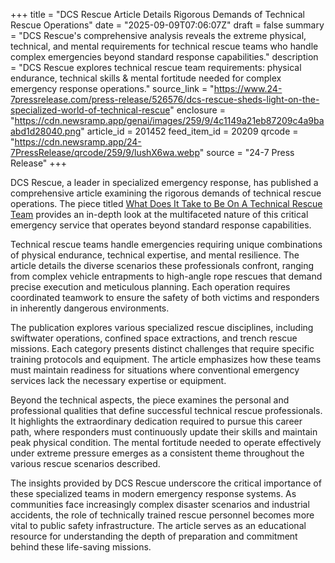 +++
title = "DCS Rescue Article Details Rigorous Demands of Technical Rescue Operations"
date = "2025-09-09T07:06:07Z"
draft = false
summary = "DCS Rescue's comprehensive analysis reveals the extreme physical, technical, and mental requirements for technical rescue teams who handle complex emergencies beyond standard response capabilities."
description = "DCS Rescue explores technical rescue team requirements: physical endurance, technical skills & mental fortitude needed for complex emergency response operations."
source_link = "https://www.24-7pressrelease.com/press-release/526576/dcs-rescue-sheds-light-on-the-specialized-world-of-technical-rescue"
enclosure = "https://cdn.newsramp.app/genai/images/259/9/4c1149a21eb87209c4a9baabd1d28040.png"
article_id = 201452
feed_item_id = 20209
qrcode = "https://cdn.newsramp.app/24-7PressRelease/qrcode/259/9/lushX6wa.webp"
source = "24-7 Press Release"
+++

<p>DCS Rescue, a leader in specialized emergency response, has published a comprehensive article examining the rigorous demands of technical rescue operations. The piece titled <a href="https://dcsrescue.com/what-does-it-take-to-be-on-a-technical-rescue-team/" rel="nofollow" target="_blank">What Does It Take to Be On A Technical Rescue Team</a> provides an in-depth look at the multifaceted nature of this critical emergency service that operates beyond standard response capabilities.</p><p>Technical rescue teams handle emergencies requiring unique combinations of physical endurance, technical expertise, and mental resilience. The article details the diverse scenarios these professionals confront, ranging from complex vehicle entrapments to high-angle rope rescues that demand precise execution and meticulous planning. Each operation requires coordinated teamwork to ensure the safety of both victims and responders in inherently dangerous environments.</p><p>The publication explores various specialized rescue disciplines, including swiftwater operations, confined space extractions, and trench rescue missions. Each category presents distinct challenges that require specific training protocols and equipment. The article emphasizes how these teams must maintain readiness for situations where conventional emergency services lack the necessary expertise or equipment.</p><p>Beyond the technical aspects, the piece examines the personal and professional qualities that define successful technical rescue professionals. It highlights the extraordinary dedication required to pursue this career path, where responders must continuously update their skills and maintain peak physical condition. The mental fortitude needed to operate effectively under extreme pressure emerges as a consistent theme throughout the various rescue scenarios described.</p><p>The insights provided by DCS Rescue underscore the critical importance of these specialized teams in modern emergency response systems. As communities face increasingly complex disaster scenarios and industrial accidents, the role of technically trained rescue personnel becomes more vital to public safety infrastructure. The article serves as an educational resource for understanding the depth of preparation and commitment behind these life-saving missions.</p>
